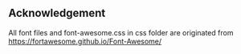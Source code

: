 ## Acknowledgement

All font files and font-awesome.css in css folder are originated from https://fortawesome.github.io/Font-Awesome/
